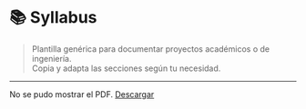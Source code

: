 # 📚 Syllabus

> Plantilla genérica para documentar proyectos académicos o de ingeniería.  
> Copia y adapta las secciones según tu necesidad.

---
<object data="Proyectos_4/recursos/archivos/SyllabusProyecto.pdf" 
        type="application/pdf" 
        width="100%" 
        height="600">
  <p>No se pudo mostrar el PDF. 
     <a href="Proyectos_4/recursos/archivos/SyllabusProyecto.pdf">Descargar</a>
  </p>
</object>
